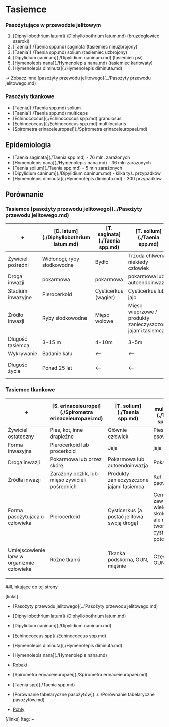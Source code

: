 # Tasiemce

### Pasożytujące w przewodzie jelitowym

1. [Diphyllobothrium latum](./Diphyllobothrium latum.md) (bruzdogłowiec szeroki)
2. [Taenia](./Taenia spp.md) saginata (tasiemiec nieuzbrojony)
3. [Taenia](./Taenia spp.md) solium (tasiemiec uzbrojony)
4. [Dipylidium caninum](./Dipylidium caninum.md) (tasiemiec psi)
5. [Hymenolepis nana](./Hymenolepis nana.md) (tasiemiec karłowaty)
6. [Hymenolepis diminuta](./Hymenolepis diminuta.md)

→ Zobacz inne [pasożyty przewodu jelitowego](../Pasożyty przewodu jelitowego.md)



### Pasożyty tkankowe

- [Taenia](./Taenia spp.md) solium
- [Taenia](./Taenia spp.md) multiceps
- [Echinococcus](./Echinococcus spp.md) granulosus
- [Echinococcus](./Echinococcus spp.md) multilocularis
- [Spirometra erinaceieuropaei](./Spirometra erinaceieuropaei.md)



## Epidemiologia

- [Taenia saginata](./Taenia spp.md) - 76 mln. zarażonych
- [Hymenolepis nana](./Hymenolepis nana.md) - 36 mln zarażonych
- [Taenia solium](./Taenia spp.md) - 5 mln zarażonych
- [Dipylidium caninum](./Dipylidium caninum.md) - kilka tyś. przypadków
- [Hymenolepis diminuta](./Hymenolepis diminuta.md) - 300 przypadków




## Porównanie

### Tasiemce [pasożyty przewodu jelitowego](../Pasożyty przewodu jelitowego.md)

| +                 | [D. latum](./Diphyllobothrium latum.md) | [T. saginata](./Taenia spp.md) | [T. solium](./Taenia spp.md)             | [H. nana](./Hymenolepis nana.md)         | [H. diminuta](./Hymenolepis diminuta.md) | [D. caninum](./Dipylidium caninum.md)    |
| ----------------- | --------------------------------------- | ------------------------------ | ---------------------------------------- | ---------------------------------------- | ---------------------------------------- | ---------------------------------------- |
| Żywiciel pośredni | Widłonogi, ryby słodkowodne             | Bydło                          | Trzoda chlwena, niekiedy człowiek        | brak lub różne [owady](../../Stawonogi/Owady.md)                   | różne [owady](../../Stawonogi/Owady.md)                            | [pchły](../../Stawonogi/Pchły.md), [wszoły](../../Stawonogi/Wszoły.md) |
| Droga inwazji     | pokarmowa                               | pokarmowa                      | pokarmowa lub autoendoinwazja            | pokarmowa lub autoendoinwazja            | pokarmowa                                | pokarmowa                                |
| Stadium inwazyjne | Plerocerkoid                            | Cysticerkus (wągier)           | Cysticerkus lub jajo                     | Cysticerkoid lub jajo                    | Cysticerkoid                             | Cysticerkoid                             |
| Źródło inwazji    | Ryby słodkowodne                        | Mięso wołowe                   | Mięso wieprzowe / produkty zanieczyszczone jajami tasiemca | produkty zanieczyszczone jajami tasiemca / czasami owady | owady                                    | pchły lub wszoły                         |
| Długość tasiemca  | 3-15 m                                  | 4-10m                          | 3-5m                                     | 2 - 8 cm                                 | 10-60 cm                                 | 10-70 cm                                 |
| Wykrywanie        | Badanie kału                            | <--                            | <--                                      | <--                                      | <--                                      | <--                                      |
| Długość życia     | Ponad 25 lat                            | <--                            | <--                                      | Wiele lat z powodu autoendoinwazji       | do 1 roku                                | do 1 roku                                |



### Tasiemce tkankowe

| +                                        | [S. erinaceieuropei](./Spirometra erinaceieuropaei.md) | [T. solium](./Taenia spp.md)             | [T. multiceps](./Taenia spp.md)          | [E. granulosus](./Echinococcus spp.md)   | [E. multilocularis](./Echinococcus spp.md) |
| ---------------------------------------- | ---------------------------------------- | ---------------------------------------- | ---------------------------------------- | ---------------------------------------- | ---------------------------------------- |
| Żywiciel ostateczny                      | Pies, kot, inne drapieżne                | Głównie człowiek                         | Pies i dzikie psowate                    | Najczęściej pies                         | Najczęściej lis                          |
| Forma inwazyjna                          | Plerocerkoid lub procerkoid              | Jaja                                     | jaja                                     | jaja                                     | jaja                                     |
| Droga inwazji                            | Pokarmowa lub przez skórę                | Pokarmowa lub autoendoinwazja            | Pokarmowa                                | Pokarmowa                                | Pokarmowa                                |
| Źródła inwazji                           | Zarażony oczlik, lub mięso żywicieli pośrednich | Produkty zanieczyszczone jajami tasiemca | Kał psowatych                            | Kał psów                                 | Kał lisów                                |
| Forma pasożytujaca u człowieka           | Plerocerkoid                             | Cysticerkus (a postać jelitowa swoją drogą) | Cenur zawierający wiele skoleksów, ale nie tworzący cyst potomnych | Echinokokus jednojamowy zawierający cysty potomne i protoskoleksy. Otorbiony tkanką łączną | Echinokokus wielokomorowy. Często jałowy bez torebki łącznotkankowej |
| Umiejscowienie larw w organizmie człowieka | Różne tkanki                             | Tkanka podskórna, OUN, mięśnie           | Często OUN                               | 60% wątroba, 20% płuca, 4% mięśnie, 3% koścum 2% mózg, 11% inne | Wątroba                                  |
|                                          |                                          |                                          |                                          |                                          |                                          |



##Linkujące do tej strony

[links]

- [Pasożyty przewodu jelitowego](../Pasożyty przewodu jelitowego.md)

- [Diphyllobothrium latum](./Diphyllobothrium latum.md)

- [Dipylidium caninum](./Dipylidium caninum.md)

- [Echinococcus spp](./Echinococcus spp.md)

- [Hymenolepis diminuta](./Hymenolepis diminuta.md)

- [Hymenolepis nana](./Hymenolepis nana.md)

- [Robaki](./Robaki.md)

- [Spirometra erinaceieuropaei](./Spirometra erinaceieuropaei.md)

- [Taenia spp](./Taenia spp.md)

- [Porównanie tabelaryczne pasożytów](../../Porównanie tabelaryczne pasożytów.md)

- [Pchły](../../Stawonogi/Pchły.md)


[/links]
!tag:
~


